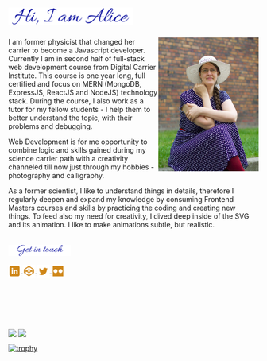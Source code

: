 <h1><img src="./greetings.png" width="50%"> </h1>

<img align="right" src="./photo.jpg" width="40%">

I am former physicist that changed her carrier to become a Javascript developer. Currently I am in second half of full-stack web development course from Digital Carrier Institute. This course is one year long, full certified and focus on MERN (MongoDB, ExpressJS, ReactJS and NodeJS) technology stack. During the course, I also work as a tutor for my fellow students - I help them to better understand the topic, with their problems and debugging.

 Web Development is for me opportunity to combine logic and skills gained during my science carrier path with a creativity channeled till now just through my hobbies - photography and calligraphy.

 As a former scientist, I like to understand things in details, therefore I regularly deepen and expand my knowledge by consuming Frontend Masters courses and skills by practicing the coding and creating new things. To feed also my need for creativity, I dived deep inside of the SVG and its animation. I like to make animations subtle, but realistic.

<!--
**Alice-Rez/Alice-Rez** is a ✨ _special_ ✨ repository because its `README.md` (this file) appears on your GitHub profile.
<h1 align="center">Hi, I'm Alice!</h1>

Here are some ideas to get you started:

- 🔭 I’m currently working on ...
- 🌱 I’m currently learning ...
- 👯 I’m looking to collaborate on ...
- 🤔 I’m looking for help with ...
- 💬 Ask me about ...
- 📫 How to reach me: ...
- 😄 Pronouns: ...
- ⚡ Fun fact: ...
-->

<h2><img align="center" src="./touch.png" width="25%"> </h2> 


 
<a href="https://www.linkedin.com/in/alice-reznickova-96664a17b/">
  <img align="center" src="./linkedin.svg" width="5%" />
</a> 
<a href="https://codepen.io/AliceRez">
  <img align="center" src="./codepen.svg" width="5%" />
</a> 
<a href="https://twitter.com/rez_alice">
  <img align="center" src="./twitter.svg" width="5%" />
</a> 
<a href="https://www.flickr.com/people/169835854@N05/">
  <img align="center" src="./flickr.svg" width="5%" />
</a> 
<br/>

<br/>
<br/>
<br/>
<br/>
<br/>
<br/>


<a href="https://github.com/anuraghazra/github-readme-stats">
  <img align="center" src="https://github-readme-stats.vercel.app/api/top-langs/?username=Alice-Rez&layout=compact&count_private=true&bg_color=010459&title_color=f1c88b&text_color=dbdcfd&icon_color=cf8617" />
</a>
<a href="https://github.com/anuraghazra/github-readme-stats">
  <img align="center" src="https://github-readme-stats.vercel.app/api?username=Alice-Rez&show_icons=true&count_private=true&bg_color=010459&title_color=f1c88b&text_color=dbdcfd&icon_color=cf8617" />
</a>



[![trophy](https://github-profile-trophy.vercel.app/?username=alice-rez&rank=S,AAA,AA,A&theme=nord)](https://github.com/ryo-ma/github-profile-trophy)
